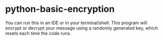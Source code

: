 # python-basic-encryption
You can run this in an IDE or in your terminal/shell.
This program will encrypt or decrypt your message using a randomly generated key, which resets each time the code runs.
